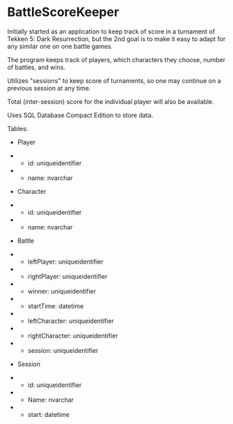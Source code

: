 BattleScoreKeeper
=================

Initially started as an application to keep track of score in a turnament of Tekken 5: Dark Resurrection,
but the 2nd goal is to make it easy to adapt for any similar one on one battle games.

The program keeps track of players, which characters they choose, number of battles, and wins.

Utilizes "sessions" to keep score of turnaments, so one may continue on a previous session at any time.

Total (inter-session) score for the individual player will also be available.

Uses SQL Database Compact Edition to store data.

Tables:
 - Player
 - - id: uniqueidentifier
 - - name: nvarchar
 
 - Character
 - - id: uniqueidentifier
 - - name: nvarchar
 
 - Battle
 - - leftPlayer: uniqueidentifier
 - - rightPlayer: uniqueidentifier
 - - winner: uniqueidentifier
 - - startTime: datetime
 - - leftCharacter: uniqueidentifier
 - - rightCharacter: uniqueidentifier
 - - session: uniqueidentifier
 
 - Session
 - - id: uniqueidentifier
 - - Name: nvarchar
 - - start: datetime
